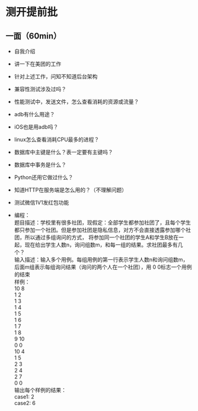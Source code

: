 # 测开提前批
## 一面（60min）
* 自我介绍
* 讲一下在美团的工作
* 针对上述工作，问知不知道后台架构
* 兼容性测试涉及过吗？
* 性能测试中，发送文件，怎么查看消耗的资源或流量？
* adb有什么用途？
* iOS也是用adb吗？
* linux怎么查看消耗CPU最多的进程？
* 数据库中主键是什么？表一定要有主键吗？
* 数据库中事务是什么？
* Python还用它做过什么？
* 知道HTTP在服务端是怎么用的？（不理解问题）
* 测试微信1V1发红包功能

* 编程：<br>
  题目描述：学校里有很多社团，现假定：全部学生都参加社团了，且每个学生都只参加一个社团。但是参加社团是隐私信息，对方不会直接透露参加哪个社团，所以通过多组询问的方式，
  将参加同一个社团的学生A和学生B放在一起，现在给出学生人数n，询问组数m，和每一组的结果。求社团最多有几个？<br>
  输入描述：输入多个用例。每组用例的第一行表示学生人数n和询问组数m，后面m组表示每组询问结果（询问的两个人在一个社团），用 0 0标志一个用例的结束<br>
  样例：<br>
  10 8<br>
  1  2<br>
  1  3<br>
  1  4<br>
  1  5<br>
  1  6<br>
  1  7<br>
  1  8<br>
  9 10<br>
  0  0<br>
  10 4<br>
  1  5<br>
  2  3<br>
  2  4<br>
  2  7<br>
  0  0<br>
  输出每个样例的结果：<br>
  case1: 2<br>
  case2: 6<br>
  
  
